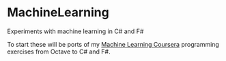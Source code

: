 MachineLearning
===============

Experiments with machine learning in C# and F#

To start these will be ports of my [Machine Learning Coursera](https://class.coursera.org/ml-003/class) programming exercises from Octave to C# and F#.
